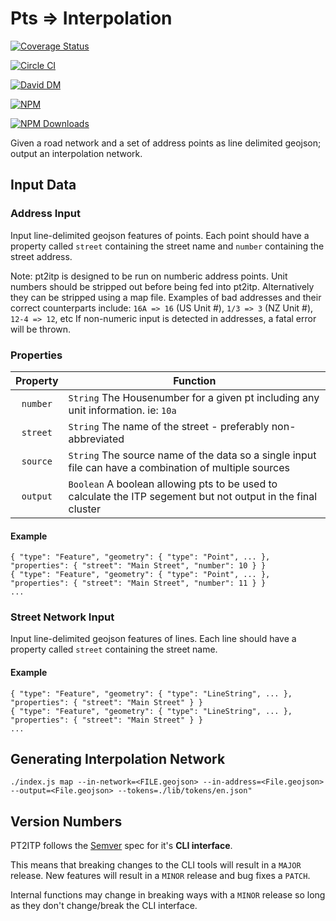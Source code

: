 # Pts => Interpolation

[![Coverage Status](https://coveralls.io/repos/github/ingalls/pt2itp/badge.svg?branch=master)](https://coveralls.io/github/ingalls/pt2itp?branch=master)

[![Circle CI](https://circleci.com/gh/ingalls/pt2itp/tree/master.svg?style=shield)](https://circleci.com/gh/ingalls/pt2itp/tree/master)

[![David DM](https://david-dm.org/ingalls/pt2itp.svg)](https://david-dm.org/ingalls/pt2itp)

[![NPM](https://nodei.co/npm/pt2itp.png?downloads=true&downloadRank=true)](https://www.npmjs.com/package/pt2itp)

[![NPM Downloads](https://img.shields.io/npm/dm/pg.svg)](https://www.npmjs.com/package/pt2itp)

Given a road network and a set of address points as line delimited geojson; output an interpolation network.

## Input Data

### Address Input

Input line-delimited geojson features of points. Each point should have a property called `street` containing the street name
and `number` containing the street address.

Note: pt2itp is designed to be run on numberic address points. Unit numbers should be stripped out before being fed into pt2itp. Alternatively they
can be stripped using a map file. Examples of bad addresses and their correct counterparts include: `16A => 16` (US Unit #), `1/3 => 3` (NZ Unit #), `12-4 => 12`, etc
If non-numeric input is detected in addresses, a fatal error will be thrown.

### Properties

| Property | Function |
| :------: | -------- |
| `number` | `String` The Housenumber for a given pt including any unit information. ie: `10a` |
| `street` | `String` The name of the street - preferably non-abbreviated |
| `source` | `String` The source name of the data so a single input file can have a combination of multiple sources |
| `output` | `Boolean` A boolean allowing pts to be used to calculate the ITP segement but not output in the final cluster |

#### Example

```
{ "type": "Feature", "geometry": { "type": "Point", ... }, "properties": { "street": "Main Street", "number": 10 } }
{ "type": "Feature", "geometry": { "type": "Point", ... }, "properties": { "street": "Main Street", "number": 11 } }
...
```

### Street Network Input

Input line-delimited geojson features of lines. Each line should have a property called `street` containing the street name.

#### Example

```
{ "type": "Feature", "geometry": { "type": "LineString", ... }, "properties": { "street": "Main Street" } }
{ "type": "Feature", "geometry": { "type": "LineString", ... }, "properties": { "street": "Main Street" } }
...
```

## Generating Interpolation Network

```
./index.js map --in-network=<FILE.geojson> --in-address=<File.geojson> --output=<File.geojson> --tokens=./lib/tokens/en.json"
```

## Version Numbers

PT2ITP follows the [Semver](http://semver.org/) spec for it's **CLI interface**.

This means that breaking changes to the CLI tools will result in a `MAJOR` release.
New features will result in a `MINOR` release and bug fixes a `PATCH`.

Internal functions may change in breaking ways with a `MINOR` release so long as they
don't change/break the CLI interface.
